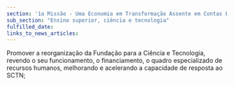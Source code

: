 ```yaml
---
section: '1a Missão - Uma Economia em Transformação Assente em Contas Equilibradas'
sub_section: "Ensino superior, ciência e tecnologia"
fulfilled_date:
links_to_news_articles:
---
```


Promover a reorganização da Fundação para a Ciência e Tecnologia, revendo o seu funcionamento, o financiamento, o quadro especializado de recursos humanos, melhorando e acelerando a capacidade de resposta ao SCTN;
